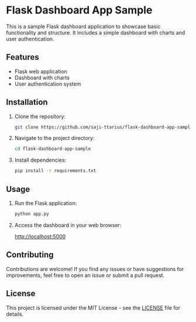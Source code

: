 # Flask Dashboard App Sample

This is a sample Flask dashboard application to showcase basic functionality and structure. It includes a simple dashboard with charts and user authentication.

## Features

- Flask web application
- Dashboard with charts
- User authentication system

## Installation

1. Clone the repository:

    ```bash
    git clone https://github.com/saji-ttarius/flask-dashboard-app-sample.git
    ```

2. Navigate to the project directory:

    ```bash
    cd flask-dashboard-app-sample
    ```

3. Install dependencies:

    ```bash
    pip install -r requirements.txt
    ```

## Usage

1. Run the Flask application:

    ```bash
    python app.py
    ```

2. Access the dashboard in your web browser:

    [http://localhost:5000](http://localhost:5000)

## Contributing

Contributions are welcome! If you find any issues or have suggestions for improvements, feel free to open an issue or submit a pull request.

## License

This project is licensed under the MIT License - see the [LICENSE](LICENSE) file for details.
